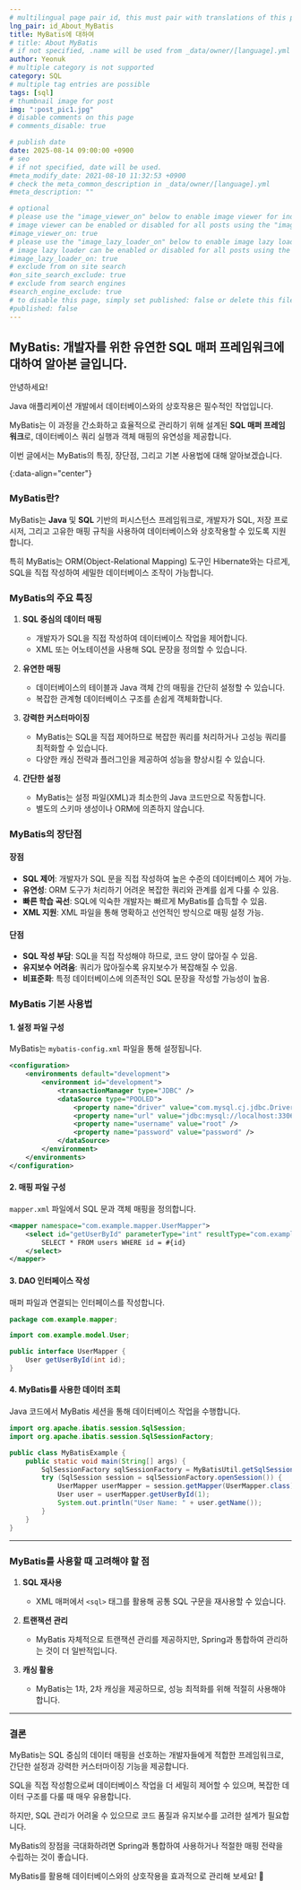 ```yaml
---
# multilingual page pair id, this must pair with translations of this page. (This name must be unique)
lng_pair: id_About_MyBatis
title: MyBatis에 대하여
# title: About MyBatis
# if not specified, .name will be used from _data/owner/[language].yml
author: Yeonuk
# multiple category is not supported
category: SQL
# multiple tag entries are possible
tags: [sql]
# thumbnail image for post
img: ":post_pic1.jpg"
# disable comments on this page
# comments_disable: true

# publish date
date: 2025-08-14 09:00:00 +0900
# seo
# if not specified, date will be used.
#meta_modify_date: 2021-08-10 11:32:53 +0900
# check the meta_common_description in _data/owner/[language].yml
#meta_description: ""

# optional
# please use the "image_viewer_on" below to enable image viewer for individual pages or posts (_posts/ or [language]/_posts folders).
# image viewer can be enabled or disabled for all posts using the "image_viewer_posts: true" setting in _data/conf/main.yml.
#image_viewer_on: true
# please use the "image_lazy_loader_on" below to enable image lazy loader for individual pages or posts (_posts/ or [language]/_posts folders).
# image lazy loader can be enabled or disabled for all posts using the "image_lazy_loader_posts: true" setting in _data/conf/main.yml.
#image_lazy_loader_on: true
# exclude from on site search
#on_site_search_exclude: true
# exclude from search engines
#search_engine_exclude: true
# to disable this page, simply set published: false or delete this file
#published: false
---
```


<!-- outline-start -->

## MyBatis: 개발자를 위한 유연한 SQL 매퍼 프레임워크에 대하여 알아본 글입니다.

안녕하세요!

Java 애플리케이션 개발에서 데이터베이스와의 상호작용은 필수적인 작업입니다.

MyBatis는 이 과정을 간소화하고 효율적으로 관리하기 위해 설계된 **SQL 매퍼 프레임워크**로, 데이터베이스 쿼리 실행과 객체 매핑의 유연성을 제공합니다.

이번 글에서는 MyBatis의 특징, 장단점, 그리고 기본 사용법에 대해 알아보겠습니다.

{:data-align="center"}

<!-- outline-end -->

### **MyBatis란?**

MyBatis는 **Java** 및 **SQL** 기반의 퍼시스턴스 프레임워크로, 개발자가 SQL, 저장 프로시저, 그리고 고유한 매핑 규칙을 사용하여 데이터베이스와 상호작용할 수 있도록 지원합니다.

특히 MyBatis는 ORM(Object-Relational Mapping) 도구인 Hibernate와는 다르게, SQL을 직접 작성하여 세밀한 데이터베이스 조작이 가능합니다.

### **MyBatis의 주요 특징**

1. **SQL 중심의 데이터 매핑**

   - 개발자가 SQL을 직접 작성하여 데이터베이스 작업을 제어합니다.
   - XML 또는 어노테이션을 사용해 SQL 문장을 정의할 수 있습니다.

2. **유연한 매핑**

   - 데이터베이스의 테이블과 Java 객체 간의 매핑을 간단히 설정할 수 있습니다.
   - 복잡한 관계형 데이터베이스 구조를 손쉽게 객체화합니다.

3. **강력한 커스터마이징**

   - MyBatis는 SQL을 직접 제어하므로 복잡한 쿼리를 처리하거나 고성능 쿼리를 최적화할 수 있습니다.
   - 다양한 캐싱 전략과 플러그인을 제공하여 성능을 향상시킬 수 있습니다.

4. **간단한 설정**
   - MyBatis는 설정 파일(XML)과 최소한의 Java 코드만으로 작동합니다.
   - 별도의 스키마 생성이나 ORM에 의존하지 않습니다.

### **MyBatis의 장단점**

#### **장점**

- **SQL 제어**: 개발자가 SQL 문을 직접 작성하여 높은 수준의 데이터베이스 제어 가능.
- **유연성**: ORM 도구가 처리하기 어려운 복잡한 쿼리와 관계를 쉽게 다룰 수 있음.
- **빠른 학습 곡선**: SQL에 익숙한 개발자는 빠르게 MyBatis를 습득할 수 있음.
- **XML 지원**: XML 파일을 통해 명확하고 선언적인 방식으로 매핑 설정 가능.

#### **단점**

- **SQL 작성 부담**: SQL을 직접 작성해야 하므로, 코드 양이 많아질 수 있음.
- **유지보수 어려움**: 쿼리가 많아질수록 유지보수가 복잡해질 수 있음.
- **비표준화**: 특정 데이터베이스에 의존적인 SQL 문장을 작성할 가능성이 높음.

### **MyBatis 기본 사용법**

#### **1. 설정 파일 구성**

MyBatis는 `mybatis-config.xml` 파일을 통해 설정됩니다.

```xml
<configuration>
    <environments default="development">
        <environment id="development">
            <transactionManager type="JDBC" />
            <dataSource type="POOLED">
                <property name="driver" value="com.mysql.cj.jdbc.Driver" />
                <property name="url" value="jdbc:mysql://localhost:3306/mydb" />
                <property name="username" value="root" />
                <property name="password" value="password" />
            </dataSource>
        </environment>
    </environments>
</configuration>
```

#### **2. 매핑 파일 구성**

`mapper.xml` 파일에서 SQL 문과 객체 매핑을 정의합니다.

```xml
<mapper namespace="com.example.mapper.UserMapper">
    <select id="getUserById" parameterType="int" resultType="com.example.model.User">
        SELECT * FROM users WHERE id = #{id}
    </select>
</mapper>
```

#### **3. DAO 인터페이스 작성**

매퍼 파일과 연결되는 인터페이스를 작성합니다.

```java
package com.example.mapper;

import com.example.model.User;

public interface UserMapper {
    User getUserById(int id);
}
```

#### **4. MyBatis를 사용한 데이터 조회**

Java 코드에서 MyBatis 세션을 통해 데이터베이스 작업을 수행합니다.

```java
import org.apache.ibatis.session.SqlSession;
import org.apache.ibatis.session.SqlSessionFactory;

public class MyBatisExample {
    public static void main(String[] args) {
        SqlSessionFactory sqlSessionFactory = MyBatisUtil.getSqlSessionFactory();
        try (SqlSession session = sqlSessionFactory.openSession()) {
            UserMapper userMapper = session.getMapper(UserMapper.class);
            User user = userMapper.getUserById(1);
            System.out.println("User Name: " + user.getName());
        }
    }
}
```

---

### **MyBatis를 사용할 때 고려해야 할 점**

1. **SQL 재사용**

   - XML 매퍼에서 `<sql>` 태그를 활용해 공통 SQL 구문을 재사용할 수 있습니다.

2. **트랜잭션 관리**

   - MyBatis 자체적으로 트랜잭션 관리를 제공하지만, Spring과 통합하여 관리하는 것이 더 일반적입니다.

3. **캐싱 활용**
   - MyBatis는 1차, 2차 캐싱을 제공하므로, 성능 최적화를 위해 적절히 사용해야 합니다.

---

### **결론**

MyBatis는 SQL 중심의 데이터 매핑을 선호하는 개발자들에게 적합한 프레임워크로, 간단한 설정과 강력한 커스터마이징 기능을 제공합니다.

SQL을 직접 작성함으로써 데이터베이스 작업을 더 세밀히 제어할 수 있으며, 복잡한 데이터 구조를 다룰 때 매우 유용합니다.

하지만, SQL 관리가 어려울 수 있으므로 코드 품질과 유지보수를 고려한 설계가 필요합니다.

MyBatis의 장점을 극대화하려면 Spring과 통합하여 사용하거나 적절한 매핑 전략을 수립하는 것이 좋습니다.

MyBatis를 활용해 데이터베이스와의 상호작용을 효과적으로 관리해 보세요! 🚀
